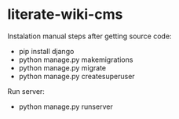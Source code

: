 # literate-wiki-cms

Instalation manual steps after getting source code:
* pip install django
* python manage.py makemigrations
* python manage.py migrate
* python manage.py createsuperuser

Run server:
* python manage.py runserver
